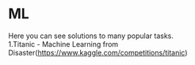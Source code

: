 # ML
Here you can see solutions to many popular tasks.  
  1.Titanic - Machine Learning from Disaster(https://www.kaggle.com/competitions/titanic)
